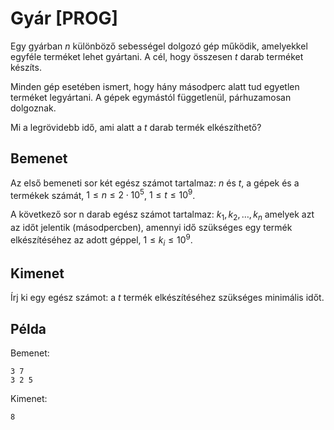 # Gyár [PROG]

Egy gyárban $n$ különböző sebességel dolgozó gép működik, amelyekkel egyféle terméket lehet gyártani. A cél, hogy összesen $t$ darab terméket készíts.

Minden gép esetében ismert, hogy hány másodperc alatt tud egyetlen terméket legyártani. A gépek egymástól függetlenül, párhuzamosan dolgoznak.

Mi a legrövidebb idő, ami alatt a $t$ darab termék elkészíthető?

## Bemenet

Az első bemeneti sor két egész számot tartalmaz: $n$ és $t$, a gépek és a termékek számát, $1 \le n \le 2 \cdot 10^5$, $1 \le t \le 10^9$.

A következő sor n darab egész számot tartalmaz: $k_1,k_2,\dots,k_n$ amelyek azt az időt jelentik (másodpercben), amennyi idő szükséges egy termék elkészítéséhez az adott géppel, $1 \le k_i \le 10^9$.

## Kimenet

Írj ki egy egész számot: a $t$ termék elkészítéséhez szükséges minimális időt.

## Példa

Bemenet:
```
3 7
3 2 5
```

Kimenet:
```
8
```